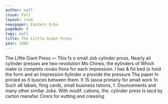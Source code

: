 ```yaml
---
author: null
issue: Fall
layout: item
newspaper: Eastern Echo
pageNum: 9
tags: null
title: The Little Giant Press
year: 1966
---
```


The Liftle Giant Press — This fs o small Job cylinder pross. Nearly ail cylinder presses are two-revolution Mo Chines, the eylinders of Which make (o compIets rovaiu fions for each impression. I has & fst bed (o hoid the form and an Impression ¢ylinder o provide the pressure Tha paper In prinied as It busces between them. It 15 (asoa primariy for amall work 1n Such a8 Iabals, fling cards, small business tations, 1. Douncements and many other simllar Jobs. With modif. cations, the. cylinder press Is tacd by carton manafac Cirers for eutting and creasing